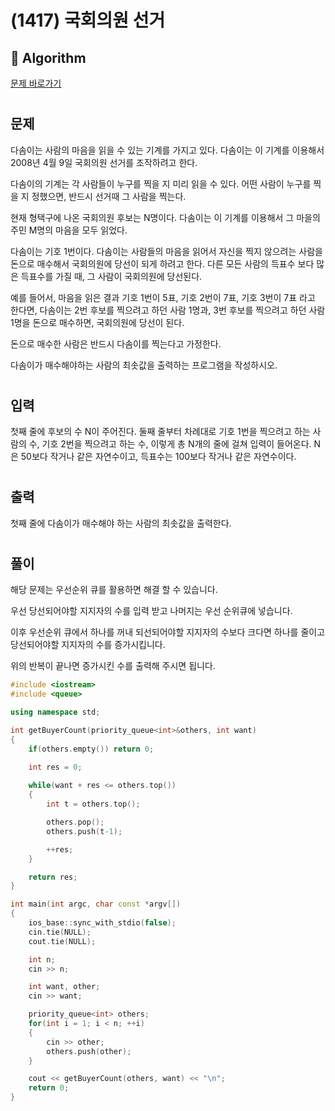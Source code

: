 # (1417) 국회의원 선거
## :100: Algorithm
[문제 바로가기](https://www.acmicpc.net/problem/1417)
#
## 문제
다솜이는 사람의 마음을 읽을 수 있는 기계를 가지고 있다. 다솜이는 이 기계를 이용해서 2008년 4월 9일 국회의원 선거를 조작하려고 한다.

다솜이의 기계는 각 사람들이 누구를 찍을 지 미리 읽을 수 있다. 어떤 사람이 누구를 찍을 지 정했으면, 반드시 선거때 그 사람을 찍는다.

현재 형택구에 나온 국회의원 후보는 N명이다. 다솜이는 이 기계를 이용해서 그 마을의 주민 M명의 마음을 모두 읽었다.

다솜이는 기호 1번이다. 다솜이는 사람들의 마음을 읽어서 자신을 찍지 않으려는 사람을 돈으로 매수해서 국회의원에 당선이 되게 하려고 한다. 다른 모든 사람의 득표수 보다 많은 득표수를 가질 때, 그 사람이 국회의원에 당선된다.

예를 들어서, 마음을 읽은 결과 기호 1번이 5표, 기호 2번이 7표, 기호 3번이 7표 라고 한다면, 다솜이는 2번 후보를 찍으려고 하던 사람 1명과, 3번 후보를 찍으려고 하던 사람 1명을 돈으로 매수하면, 국회의원에 당선이 된다.

돈으로 매수한 사람은 반드시 다솜이를 찍는다고 가정한다.

다솜이가 매수해야하는 사람의 최솟값을 출력하는 프로그램을 작성하시오.
#
## 입력
첫째 줄에 후보의 수 N이 주어진다. 둘째 줄부터 차례대로 기호 1번을 찍으려고 하는 사람의 수, 기호 2번을 찍으려고 하는 수, 이렇게 총 N개의 줄에 걸쳐 입력이 들어온다. N은 50보다 작거나 같은 자연수이고, 득표수는 100보다 작거나 같은 자연수이다.
#
## 출력
첫째 줄에 다솜이가 매수해야 하는 사람의 최솟값을 출력한다.
#
## 풀이
해당 문제는 우선순위 큐를 활용하면 해결 할 수 있습니다.

우선 당선되어야할 지지자의 수를 입력 받고 나머지는 우선 순위큐에 넣습니다.

이후 우선순위 큐에서 하나를 꺼내 되선되어야할 지지자의 수보다 크다면 하나를 줄이고 당선되어야할 지지자의 수를 증가시킵니다.

위의 반복이 끝나면 증가시킨 수를 출력해 주시면 됩니다.

```cpp
#include <iostream>
#include <queue>

using namespace std;

int getBuyerCount(priority_queue<int>&others, int want)
{
    if(others.empty()) return 0;

    int res = 0;
    
    while(want + res <= others.top())
    {
        int t = others.top();

        others.pop();
        others.push(t-1);

        ++res;
    }

    return res;
}

int main(int argc, char const *argv[])
{
    ios_base::sync_with_stdio(false);
    cin.tie(NULL);
    cout.tie(NULL);

    int n;
    cin >> n;

    int want, other;
    cin >> want;

    priority_queue<int> others;
    for(int i = 1; i < n; ++i)
    {
        cin >> other;
        others.push(other);
    }

    cout << getBuyerCount(others, want) << "\n";
    return 0;
}
```